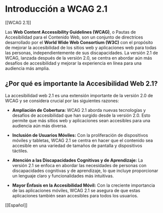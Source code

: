 # Introducción a WCAG 2.1

[[WCAG 2.1]]

Las **Web Content Accessibility Guidelines (WCAG)**, o Pautas de Accesibilidad para el Contenido Web, son un conjunto de directrices desarrollado por el **World Wide Web Consortium (W3C)** con el propósito de mejorar la accesibilidad de los sitios web y aplicaciones web para todas las personas, independientemente de sus discapacidades. La versión 2.1 de WCAG, lanzada después de la versión 2.0, se centra en abordar aún más desafíos de accesibilidad y mejorar la experiencia en línea para una audiencia más amplia.

## ¿Por qué es importante la Accesibilidad Web 2.1?

La accesibilidad web 2.1 es una extensión importante de la versión 2.0 de WCAG y se considera crucial por las siguientes razones:

- **Ampliación de Cobertura:** WCAG 2.1 aborda nuevas tecnologías y desafíos de accesibilidad que han surgido desde la versión 2.0. Esto permite que más sitios web y aplicaciones sean accesibles para una audiencia aún más diversa.
    
- **Inclusión de Usuarios Móviles:** Con la proliferación de dispositivos móviles y tabletas, WCAG 2.1 se centra en hacer que el contenido sea accesible en una variedad de tamaños de pantalla y dispositivos táctiles.
    
- **Atención a las Discapacidades Cognitivas y de Aprendizaje:** La versión 2.1 se enfoca en abordar las necesidades de personas con discapacidades cognitivas y de aprendizaje, lo que incluye proporcionar un lenguaje claro y funcionalidades más intuitivas.
    
- **Mayor Énfasis en la Accesibilidad Móvil:** Con la creciente importancia de las aplicaciones móviles, WCAG 2.1 se asegura de que estas aplicaciones también sean accesibles para todos los usuarios.

[[Español]]
